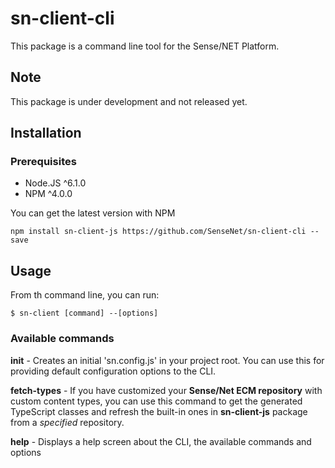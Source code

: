 # sn-client-cli
This package is a command line tool for the Sense/NET Platform.

## Note
This package is under development and not released yet.

## Installation
### Prerequisites
* Node.JS ^6.1.0
* NPM ^4.0.0

You can get the latest version with NPM

``
npm install sn-client-js https://github.com/SenseNet/sn-client-cli --save
``

## Usage

From th command line, you can run:

``
$ sn-client [command] --[options]
``

### Available commands
**init** -
Creates an initial 'sn.config.js' in your project root. You can use this for providing default configuration options to the CLI.

**fetch-types** - 
If you have customized your **Sense/Net ECM repository** with custom content types, you can use this command to get the generated TypeScript classes and refresh the built-in ones in **sn-client-js** package from a _specified_ repository.

**help** - Displays a help screen about the CLI, the available commands and options